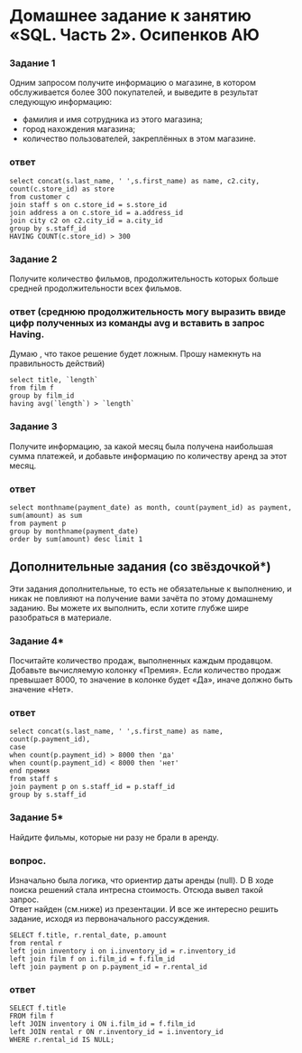 
# Домашнее задание к занятию «SQL. Часть 2». Осипенков АЮ

### Задание 1

Одним запросом получите информацию о магазине, в котором обслуживается более 300 покупателей, и выведите в результат следующую информацию: 
- фамилия и имя сотрудника из этого магазина;
- город нахождения магазина;
- количество пользователей, закреплённых в этом магазине.

### ответ

```mysql
select concat(s.last_name, ' ',s.first_name) as name, c2.city, count(c.store_id) as store
from customer c
join staff s on c.store_id = s.store_id 
join address a on c.store_id = a.address_id 
join city c2 on c2.city_id = a.city_id 
group by s.staff_id 
HAVING COUNT(c.store_id) > 300
```

### Задание 2

Получите количество фильмов, продолжительность которых больше средней продолжительности всех фильмов.

### ответ (среднюю продолжительность могу выразить ввиде цифр полученных из команды avg и вставить в запрос Having.   
Думаю , что такое решение будет ложным. Прошу намекнуть на правильность действий)

```mysql
select title, `length` 
from film f 
group by film_id 
having avg(`length`) > `length` 
```
### Задание 3

Получите информацию, за какой месяц была получена наибольшая сумма платежей, и добавьте информацию по количеству аренд за этот месяц.

### ответ

```mysql
select monthname(payment_date) as month, count(payment_id) as payment, sum(amount) as sum
from payment p 
group by monthname(payment_date)
order by sum(amount) desc limit 1
```

## Дополнительные задания (со звёздочкой*)
Эти задания дополнительные, то есть не обязательные к выполнению, и никак не повлияют на получение вами зачёта по этому домашнему заданию. Вы можете их выполнить, если хотите глубже шире разобраться в материале.

### Задание 4*

Посчитайте количество продаж, выполненных каждым продавцом. Добавьте вычисляемую колонку «Премия». Если количество продаж превышает 8000, то значение в колонке будет «Да», иначе должно быть значение «Нет».

### ответ

```mysql
select concat(s.last_name, ' ',s.first_name) as name, count(p.payment_id),
case 
when count(p.payment_id) > 8000 then 'да'
when count(p.payment_id) < 8000 then 'нет' 
end премия
from staff s 
join payment p on s.staff_id = p.staff_id 
group by s.staff_id
```

### Задание 5*

Найдите фильмы, которые ни разу не брали в аренду.

### вопрос. 
Изначально была логика, что ориентир даты аренды (null). D В ходе поиска решений стала интресна стоимость. Отсюда вывел такой запрос.   
Ответ найден (см.ниже) из презентации. И все же интересно решить задание, исходя из первоначального рассуждения.

```mysql
SELECT f.title, r.rental_date, p.amount
from rental r 
left join inventory i on i.inventory_id = r.inventory_id 
left join film f on i.film_id = f.film_id
left join payment p on p.payment_id = r.rental_id 
```
### ответ

```mysql
SELECT f.title
FROM film f
left JOIN inventory i ON i.film_id = f.film_id
left JOIN rental r ON r.inventory_id = i.inventory_id
WHERE r.rental_id IS NULL;
```

